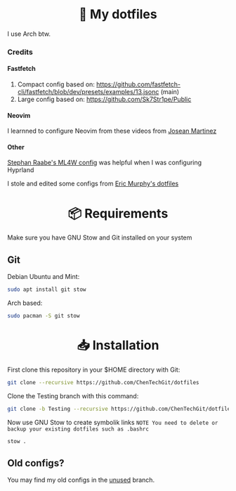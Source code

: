 <h1 align="center">📄 My dotfiles</h1>
I use Arch btw.

### Credits
#### Fastfetch
1. Compact config based on: https://github.com/fastfetch-cli/fastfetch/blob/dev/presets/examples/13.jsonc (main)
2. Large config based on: https://github.com/Sk7Str1pe/Public
#### Neovim
I learnned to configure Neovim from these videos from [Josean Martinez](https://www.youtube.com/@joseanmartinez)
#### Other
[Stephan Raabe's ML4W config](https://github.com/mylinuxforwork/dotfiles) was helpful when I was configuring Hyprland

I stole and edited some configs from [Eric Murphy's dotfiles](https://github.com/ericmurphyxyz/dotfiles)

<h1 align="center">📦 Requirements</h1>

Make sure you have GNU Stow and Git installed on your system

## Git
Debian Ubuntu and Mint:
```bash
sudo apt install git stow
```

Arch based:
```bash
sudo pacman -S git stow
```

<h1 align="center">📥 Installation</h1>
First clone this repository in your $HOME directory with Git:

```bash
git clone --recursive https://github.com/ChenTechGit/dotfiles
```
Clone the Testing branch with this command:

```bash
git clone -b Testing --recursive https://github.com/ChenTechGit/dotfiles
```

Now use GNU Stow to create symbolik links
`NOTE You need to delete or backup your existing dotfiles such as .bashrc`
```bash
stow .
```

## Old configs?
You may find my old configs in the [unused](https://github.com/ChenTechGit/dotfiles/tree/unused) branch.
